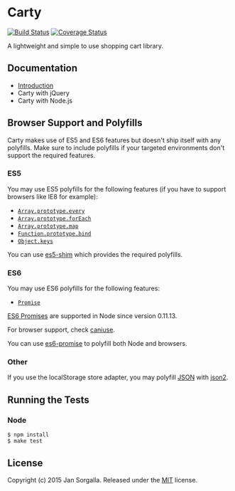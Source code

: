 Carty
=====

[![Build Status](https://travis-ci.org/jsor/carty.svg?branch=master)](https://travis-ci.org/jsor/carty)
[![Coverage Status](https://coveralls.io/repos/jsor/carty/badge.svg)](https://coveralls.io/r/jsor/carty)

A lightweight and simple to use shopping cart library.

Documentation
-------------

* [Introduction](docs/introduction.md)
* Carty with jQuery
* Carty with Node.js

Browser Support and Polyfills
-----------------------------

Carty makes use of ES5 and ES6 features but doesn't ship itself with any
polyfills. Make sure to include polyfills if your targeted environments don't
support the required features.

### ES5

You may use ES5 polyfills for the following features (if you have to support
browsers like IE8 for example):

* [`Array.prototype.every`](http://kangax.github.io/compat-table/es5/#Array.prototype.every)
* [`Array.prototype.forEach`](http://kangax.github.io/compat-table/es5/#Array.prototype.forEach)
* [`Array.prototype.map`](http://kangax.github.io/compat-table/es5/#Array.prototype.map)
* [`Function.prototype.bind`](http://kangax.github.io/compat-table/es5/#Function.prototype.bind)
* [`Object.keys`](http://kangax.github.io/compat-table/es5/#Object.keys)

You can use [es5-shim](https://github.com/es-shims/es5-shim) which provides the
required polyfills.

### ES6

You may use ES6 polyfills for the following features:

* [`Promise`](http://kangax.github.io/compat-table/es6/#Promise)

[ES6 Promises](http://people.mozilla.org/%7Ejorendorff/es6-draft.html#sec-promise-constructor)
are supported in Node since version 0.11.13.

For browser support, check [caniuse](http://caniuse.com/#search=promise).

You can use [es6-promise](https://github.com/jakearchibald/es6-promise) to
polyfill both Node and browsers.

### Other

If you use the localStorage store adapter, you may polyfill 
[JSON](http://caniuse.com/#search=JSON) with
[json2](https://github.com/douglascrockford/JSON-js).

Running the Tests
-----------------

### Node

    $ npm install
    $ make test

License
-------

Copyright (c) 2015 Jan Sorgalla.
Released under the [MIT](LICENSE?raw=1) license.
